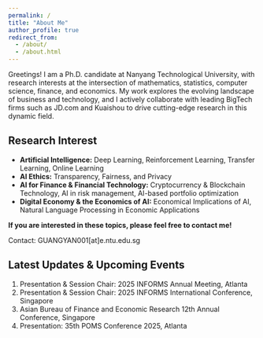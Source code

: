 ```yaml
---
permalink: /
title: "About Me"
author_profile: true
redirect_from: 
  - /about/
  - /about.html
---
```


Greetings! I am a Ph.D. candidate at Nanyang Technological University, with research interests at the intersection of mathematics, statistics, computer science, finance, and economics. My work explores the evolving landscape of business and technology, and I actively collaborate with leading BigTech firms such as JD.com and Kuaishou to drive cutting-edge research in this dynamic field.

## Research Interest

- **Artificial Intelligence:** Deep Learning, Reinforcement Learning, Transfer Learning, Online Learning
- **AI Ethics:** Transparency, Fairness, and Privacy
- **AI for Finance & Financial Technology:** Cryptocurrency & Blockchain Technology, AI in risk management, AI-based portfolio optimization
- **Digital Economy & the Economics of AI:** Economical Implications of AI, Natural Language Processing in Economic Applications


**If you are interested in these topics, please feel free to contact me!**

Contact: GUANGYAN001[at]e.ntu.edu.sg 

## Latest Updates & Upcoming Events

1. Presentation & Session Chair: 2025 INFORMS Annual Meeting, Atlanta
2. Presentation & Session Chair: 2025 INFORMS International Conference, Singapore
3. Asian Bureau of Finance and Economic Research 12th Annual Conference, Singapore
4. Presentation: 35th POMS Conference 2025, Atlanta








